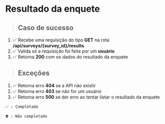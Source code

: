 # Resultado da enquete

> ## Caso de sucesso
1. ✅ Recebe uma requisição do tipo **GET** na rota **/api/surveys/{survey_id}/results**
2. ✅ Valida se a requisição foi feita por um **usuário**
4. ✅ Retorna **200** com os dados do resultado da enquete

> ## Exceções
1. ✅ Retorna erro **404** se a API não existir
2. ✅ Retorna erro **403** se não for um usuário
3. ✅ Retorna erro **500** se der erro ao tentar listar o resultado da enquete

```
✅ : Completado

⛔️ : Não completado
```
